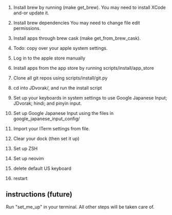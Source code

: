 1. Install brew 
  by running (make get_brew). You may need to install XCode and-or update it.
1. Install brew dependencies 
  You may need to change file edit permissions.
1. Install apps through brew cask (make get_from_brew_cask).

1. Todo: copy over your apple system settings.

1. Log in to the apple store manually
1. Install apps from the app store by running scripts/install/app_store

1. Clone all git repos using scripts/install/git.py
1. cd into JDvorak/, and run the install script
1. Set up your keyboards in system settings to use Google Japanese Input; JDvorak; hindi; and pinyin input.
1. Set up Google Japanese Input using the files in google_japanese_input_config/

1. Import your ITerm settings from file.
1. Clear your dock (then set it up)
1. Set up ZSH
1. Set up neovim

1. delete default US keyboard
1. restart

## instructions (future)
Run "set_me_up" in your terminal. All other steps will be taken care of.


